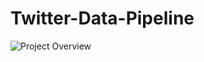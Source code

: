 # Twitter-Data-Pipeline
















![Project Overview](https://github.com/dhyey2209/Twitter-Data-Pipeline/blob/main/Images/Screenshot%202024-02-13%20122905.png)
